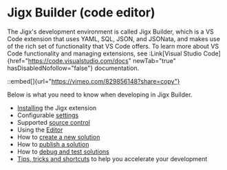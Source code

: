 # Jigx Builder (code editor)

The Jigx's development environment is called Jigx Builder, which is a VS Code extension that uses YAML, SQL, JSON, and JSONata, and makes use of the rich set of functionality that VS Code offers. To learn more about VS Code functionality and managing extensions, see :Link[Visual Studio Code]{href="https://code.visualstudio.com/docs" newTab="true" hasDisabledNofollow="false"} documentation.

::embed[]{url="https://vimeo.com/829856148?share=copy"}

Below is what you need to know when developing in Jigx Builder.

- [Installing](<./Jigx Builder _code editor_/Install.md>) the Jigx extension
- Configurable [settings](<./Jigx Builder _code editor_/Settings.md>)
- Supported [source control](<./Jigx Builder _code editor_/Install.md>)
- Using the [Editor](<./Jigx Builder _code editor_/Editor.md>)
- How to [create a new solution](<./Jigx Builder _code editor_/Create a new Jigx Solution.md>)
- How to [publish a solution](<./Jigx Builder _code editor_/Publishing a solution.md>)
- How to [debug and test solutions](<./Jigx Builder _code editor_/Debugging.md>)
- [Tips, tricks and shortcuts](<./Jigx Builder _code editor_/Tips_ tricks and shortcuts.md>) to help you accelerate your development

